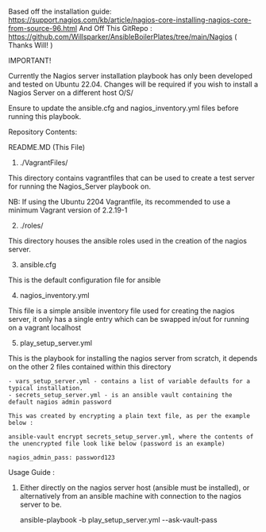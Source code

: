 Based off the installation guide: https://support.nagios.com/kb/article/nagios-core-installing-nagios-core-from-source-96.html
And Off This GitRepo : https://github.com/Willsparker/AnsibleBoilerPlates/tree/main/Nagios ( Thanks Will! )

IMPORTANT!

Currently the Nagios server installation playbook has only been developed and tested on Ubuntu 22.04. Changes will be required if you wish to install a Nagios Server on a different host O/S/

Ensure to update the ansible.cfg and nagios_inventory.yml files before running this playbook.

Repository Contents:

README.MD (This File)

1) ./VagrantFiles/

  This directory contains vagrantfiles that can be used to create a test server for running the Nagios_Server playbook on.

  NB: If using the Ubuntu 2204 Vagrantfile, its recommended to use a minimum Vagrant version of 2.2.19-1

2) ./roles/

This directory houses the ansible roles used in the creation of the nagios server.

3) ansible.cfg

This is the default configuration file for ansible

4) nagios_inventory.yml

This file is a simple ansible inventory file used for creating the nagios server, it only has a single entry which can be swapped in/out for running on a vagrant localhost

5)  play_setup_server.yml

This is the playbook for installing the nagios server from scratch, it depends on the other 2 files contained within this directory

    - vars_setup_server.yml - contains a list of variable defaults for a typical installation.
    - secrets_setup_server.yml - is an ansible vault containing the default nagios admin password

    This was created by encrypting a plain text file, as per the example below :

    ansible-vault encrypt secrets_setup_server.yml, where the contents of the unencrypted file look like below (password is an example)

    nagios_admin_pass: password123

Usage Guide :

1) Either directly on the nagios server host (ansible must be installed), or alternatively from an ansible machine with connection to the nagios server to be.

    ansible-playbook -b play_setup_server.yml --ask-vault-pass
